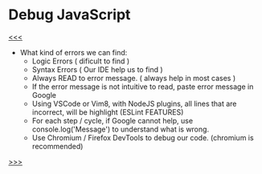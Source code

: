 # Debug JavaScript

[<<<](./03.06_README.md)

- What kind of errors we can find: 
	- Logic Errors ( dificult to find )
	- Syntax Errors ( Our IDE help us to find )
	- Always READ to error message. ( always help in most cases )
	- If the error message is not intuitive to read, paste error message in Google
	- Using VSCode or Vim8, with NodeJS plugins, all lines that are incorrect, will be highlight (ESLint FEATURES)
	- For each step / cycle, if Google cannot help, use console.log('Message') to understand what is wrong.
	- Use Chromium / Firefox DevTools to debug our code. (chromium is recommended)

[>>>](./03.08_README.md)
